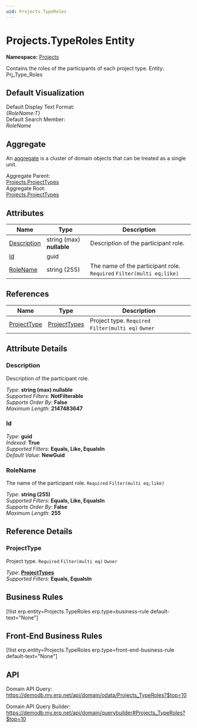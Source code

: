 ```yaml
---
uid: Projects.TypeRoles
---
```

# Projects.TypeRoles Entity

**Namespace:** [Projects](Projects.md)  

Contains the roles of the participants of each project type. Entity: Prj_Type_Roles

## Default Visualization
Default Display Text Format:  
_{RoleName:T}_  
Default Search Member:  
_RoleName_  

## Aggregate
An [aggregate](https://docs.erp.net/tech/advanced/concepts/aggregates.html) is a cluster of domain objects that can be treated as a single unit.  

Aggregate Parent:  
[Projects.ProjectTypes](Projects.ProjectTypes.md)  
Aggregate Root:  
[Projects.ProjectTypes](Projects.ProjectTypes.md)  

## Attributes

| Name | Type | Description |
| ---- | ---- | --- |
| [Description](Projects.TypeRoles.md#description) | string (max) __nullable__ | Description of the participant role. 
| [Id](Projects.TypeRoles.md#id) | guid |  
| [RoleName](Projects.TypeRoles.md#rolename) | string (255) | The name of the participant role. `Required` `Filter(multi eq;like)` 

## References

| Name | Type | Description |
| ---- | ---- | --- |
| [ProjectType](Projects.TypeRoles.md#projecttype) | [ProjectTypes](Projects.ProjectTypes.md) | Project type. `Required` `Filter(multi eq)` `Owner` |


## Attribute Details

### Description

Description of the participant role.

_Type_: **string (max) __nullable__**  
_Supported Filters_: **NotFilterable**  
_Supports Order By_: **False**  
_Maximum Length_: **2147483647**  

### Id

_Type_: **guid**  
_Indexed_: **True**  
_Supported Filters_: **Equals, Like, EqualsIn**  
_Default Value_: **NewGuid**  

### RoleName

The name of the participant role. `Required` `Filter(multi eq;like)`

_Type_: **string (255)**  
_Supported Filters_: **Equals, Like, EqualsIn**  
_Supports Order By_: **False**  
_Maximum Length_: **255**  


## Reference Details

### ProjectType

Project type. `Required` `Filter(multi eq)` `Owner`

_Type_: **[ProjectTypes](Projects.ProjectTypes.md)**  
_Supported Filters_: **Equals, EqualsIn**  



## Business Rules

[!list erp.entity=Projects.TypeRoles erp.type=business-rule default-text="None"]

## Front-End Business Rules

[!list erp.entity=Projects.TypeRoles erp.type=front-end-business-rule default-text="None"]

## API

Domain API Query:
<https://demodb.my.erp.net/api/domain/odata/Projects_TypeRoles?$top=10>

Domain API Query Builder:
<https://demodb.my.erp.net/api/domain/querybuilder#Projects_TypeRoles?$top=10>


